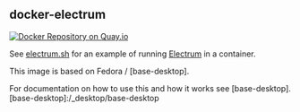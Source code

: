 ## docker-electrum

[![Docker Repository on Quay.io](https://quay.io/repository/oszi/electrum/status "Docker Repository on Quay.io")](https://quay.io/repository/oszi/electrum)

See [electrum.sh](electrum) for an example of running [Electrum](https://electrum.org) in a container.

This image is based on Fedora / [base-desktop].

For documentation on how to use this and how it works see [base-desktop].
[base-desktop]:/_desktop/base-desktop
